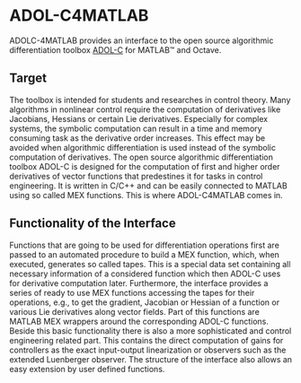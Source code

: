 ADOL-C4MATLAB
=============

ADOLC-4MATLAB provides an interface to the open source algorithmic differentiation toolbox [ADOL-C](https://gitlab.com/adol-c/adol-c) for MATLAB&trade; and Octave.

## Target

The toolbox is intended for students and researches in control theory. Many algorithms in nonlinear control require the computation of derivatives like Jacobians, Hessians or certain Lie derivatives. Especially for complex systems, the symbolic computation can result in a time and memory consuming task as the derivative order increases. This effect may be avoided when algorithmic differentiation is used instead of the symbolic computation of derivatives.
The open source algorithmic differentiation toolbox ADOL-C is designed for the computation of first and higher order derivatives of vector functions that predestines it for tasks in control engineering. It is written in C/C++ and can be easily connected to MATLAB using so called MEX functions. This is where ADOL-C4MATLAB comes in.

## Functionality of the Interface

Functions that are going to be used for differentiation operations first are passed to an automated procedure to build a MEX function, which, when executed, generates so called tapes. This is a special data set containing all necessary information of a considered function which then ADOL-C uses for derivative computation later.
Furthermore, the interface provides a series of ready to use MEX functions accessing the tapes for their operations, e.g., to get the gradient, Jacobian or Hessian of a function or various Lie derivatives along vector fields. Part of this functions are MATLAB MEX wrappers around the corresponding ADOL-C functions. Beside this basic functionality there is also a more sophisticated and control engineering related part. This contains the direct computation of gains for controllers as the exact input-output linearization or observers such as the extended Luenberger observer.
The structure of the interface also allows an easy extension by user defined functions.
